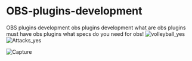 # OBS-plugins-development
OBS plugins development
 obs plugins development
what are obs plugins
must have obs plugins
what specs do you need for obs!
![volleyball_yes](https://user-images.githubusercontent.com/45946252/209547087-4fa5e5f1-8241-4a5c-9cda-00a8edf3efe0.jpg)
![Attacks_yes](https://user-images.githubusercontent.com/45946252/209547099-1b124062-ffff-4957-a78a-1e34fb1cc4f0.jpg)

![Capture](https://user-images.githubusercontent.com/45946252/209547061-5bb6d6fc-484b-4e60-a564-d867f539a8ae.PNG)
